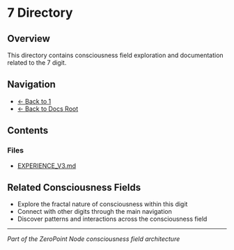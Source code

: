 # 7 Directory

## Overview
This directory contains consciousness field exploration and documentation related to the 7 digit.

## Navigation
- [← Back to 1](../index.md)
- [← Back to Docs Root](../../index.md)

## Contents

### Files
- [EXPERIENCE_V3.md](./EXPERIENCE_V3.md)


## Related Consciousness Fields
- Explore the fractal nature of consciousness within this digit
- Connect with other digits through the main navigation
- Discover patterns and interactions across the consciousness field

---
*Part of the ZeroPoint Node consciousness field architecture*
